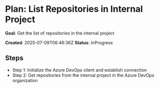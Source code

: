 ﻿# Plan: List Repositories in Internal Project

**Goal**: Get the list of repositories in the internal project

**Created**: 2025-07-09T06:46:36Z
**Status**: InProgress

## Steps

- Step 1: Initialize the Azure DevOps client and establish connection
- Step 2: Get repositories from the internal project in the Azure DevOps organization
